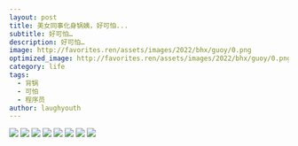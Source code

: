 ```yaml
---
layout: post
title: 美女同事化身锅姨，好可怕...
subtitle: 好可怕…
description: 好可怕…
image: http://favorites.ren/assets/images/2022/bhx/guoy/0.png
optimized_image: http://favorites.ren/assets/images/2022/bhx/guoy/0.png
category: life
tags:
  - 背锅
  - 可怕
  - 程序员
author: laughyouth
---
```


![](http://favorites.ren/assets/images/2022/bhx/guoy/640.jpeg)
![](http://favorites.ren/assets/images/2022/bhx/guoy/640-1.jpeg)
![](http://favorites.ren/assets/images/2022/bhx/guoy/640-2.jpeg)
![](http://favorites.ren/assets/images/2022/bhx/guoy/640-3.jpeg)
![](http://favorites.ren/assets/images/2022/bhx/guoy/640-4.jpeg)
![](http://favorites.ren/assets/images/2022/bhx/guoy/640-5.jpeg)
![](http://favorites.ren/assets/images/2022/bhx/guoy/640-6.jpeg)
![](http://favorites.ren/assets/images/2022/bhx/guoy/640-7.jpeg)

